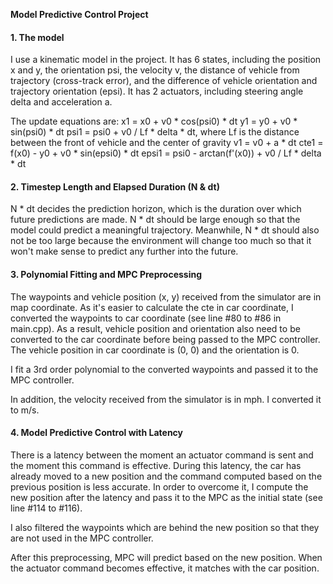 **Model Predictive Control Project**

#### 1. The model

I use a kinematic model in the project. It has 6 states, including the position x and y, the orientation psi, the velocity v, the distance of vehicle from trajectory (cross-track error), and the difference of vehicle orientation and trajectory orientation (epsi). It has 2 actuators, including steering angle delta and acceleration a.

The update equations are:
x1 = x0 + v0 * cos(psi0) * dt
y1 = y0 + v0 * sin(psi0) * dt
psi1 = psi0 + v0 / Lf * delta * dt, where Lf is the distance between the front of vehicle and the center of gravity
v1 = v0 + a * dt
cte1 = f(x0) - y0 + v0 * sin(epsi0) * dt
epsi1 = psi0 - arctan(f'(x0)) + v0 / Lf * delta * dt

#### 2. Timestep Length and Elapsed Duration (N & dt)

N * dt decides the prediction horizon, which is the duration over which future predictions are made. N * dt should be large enough so that the model could predict a meaningful trajectory. Meanwhile, N * dt should also not be too large because the environment will change too much so that it won't make sense to predict any further into the future.

#### 3. Polynomial Fitting and MPC Preprocessing

The waypoints and vehicle position (x, y) received from the simulator are in map coordinate. As it's easier to calculate the cte in car coordinate, I converted the waypoints to car coordinate (see line #80 to #86 in main.cpp). As a result, vehicle position and orientation also need to be converted to the car coordinate before being passed to the MPC controller. The vehicle position in car coordinate is (0, 0) and the orientation is 0.

I fit a 3rd order polynomial to the converted waypoints and passed it to the MPC controller.

In addition, the velocity received from the simulator is in mph. I converted it to m/s.

#### 4. Model Predictive Control with Latency

There is a latency between the moment an actuator command is sent and the moment this command is effective. During this latency, the car has already moved to a new position and the command computed based on the previous position is less accurate. In order to overcome it, I compute the new position after the latency and pass it to the MPC as the initial state (see line #114 to #116).

I also filtered the waypoints which are behind the new position so that they are not used in the MPC controller.

After this preprocessing, MPC will predict based on the new position. When the actuator command becomes effective, it matches with the car position.